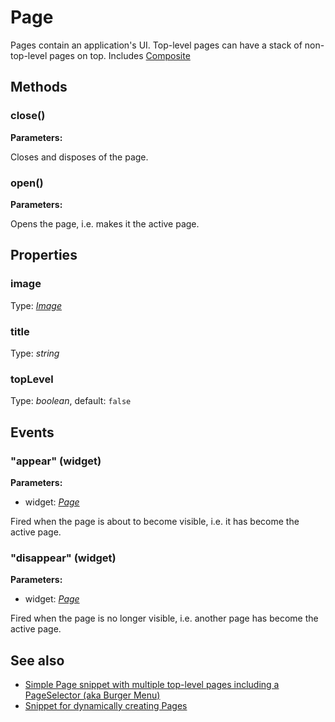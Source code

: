 ---
---
# Page

Pages contain an application's UI. Top-level pages can have a stack of non-top-level pages on top.
Includes [Composite](Composite.md)

## Methods

### close()


**Parameters:**



Closes and disposes of the page.

### open()


**Parameters:**



Opens the page, i.e. makes it the active page.


## Properties

### image
Type: *[Image](../types.md#image)*

### title

Type: *string*

### topLevel

Type: *boolean*, default: `false`


## Events

### "appear" (widget)

**Parameters:**

- widget: *[Page](Page.md)*

Fired when the page is about to become visible, i.e. it has become the active page.

### "disappear" (widget)

**Parameters:**

- widget: *[Page](Page.md)*

Fired when the page is no longer visible, i.e. another page has become the active page.


## See also

- [Simple Page snippet with multiple top-level pages including a PageSelector (aka Burger Menu)](https://github.com/eclipsesource/tabris-js/blob/v1.5.0/snippets/page/page.js)
- [Snippet for dynamically creating Pages](https://github.com/eclipsesource/tabris-js/blob/v1.5.0/snippets/page-stacked/page-add-dynamically.js)
